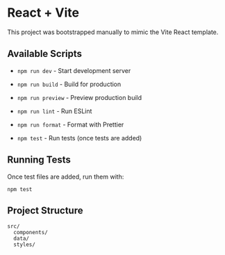 # React + Vite

This project was bootstrapped manually to mimic the Vite React template.

## Available Scripts

- `npm run dev` - Start development server
- `npm run build` - Build for production
- `npm run preview` - Preview production build
- `npm run lint` - Run ESLint
- `npm run format` - Format with Prettier

- `npm test` - Run tests (once tests are added)

## Running Tests

Once test files are added, run them with:

```
npm test
```

## Project Structure

```
src/
  components/
  data/
  styles/
```
